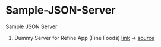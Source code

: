 # Sample-JSON-Server
Sample JSON Server

1. Dummy Server for Refine App (Fine Foods) [link](https://my-json-server.typicode.com/Us3r-gitHub/Sample-JSON-Server) &rarr; [source](https://api.finefoods.refine.dev)